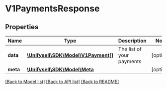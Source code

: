 # V1PaymentsResponse

## Properties
Name | Type | Description | Notes
------------ | ------------- | ------------- | -------------
**data** | [**\Unifysell\SDK\Model\V1Payment[]**](V1Payment.md) | The list of your payments | [optional] 
**meta** | [**\Unifysell\SDK\Model\Meta**](Meta.md) |  | [optional] 

[[Back to Model list]](../../README.md#documentation-for-models) [[Back to API list]](../../README.md#documentation-for-api-endpoints) [[Back to README]](../../README.md)

